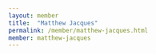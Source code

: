 ```yaml
---
layout: member
title:  "Matthew Jacques"
permalink: /member/matthew-jacques.html
member: matthew-jacques
---
```

